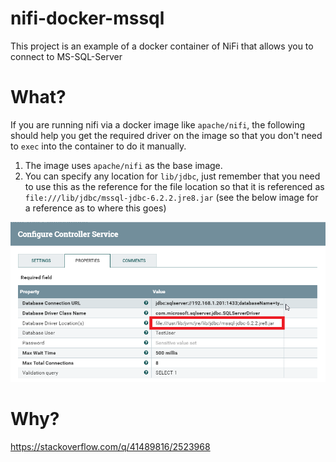 # nifi-docker-mssql
This project is an example of a docker container of NiFi that allows you to connect to MS-SQL-Server

# What?

If you are running nifi via a docker image like `apache/nifi`, the following should help you get the required driver on the image so that you don't need to `exec` into the container to do it manually.

 1. The image uses `apache/nifi` as the base image.
 2. You can specify any location for `lib/jdbc`, just remember that you need to use this as the reference for the file location so that it is referenced as `file:///lib/jdbc/mssql-jdbc-6.2.2.jre8.jar` (see the below image for a reference as to where this goes)

![jdbc-file-reference](https://raw.githubusercontent.com/NewteqDeveloper/nifi-docker-mssql/master/jdbc-file-reference.png)

# Why?

https://stackoverflow.com/q/41489816/2523968
